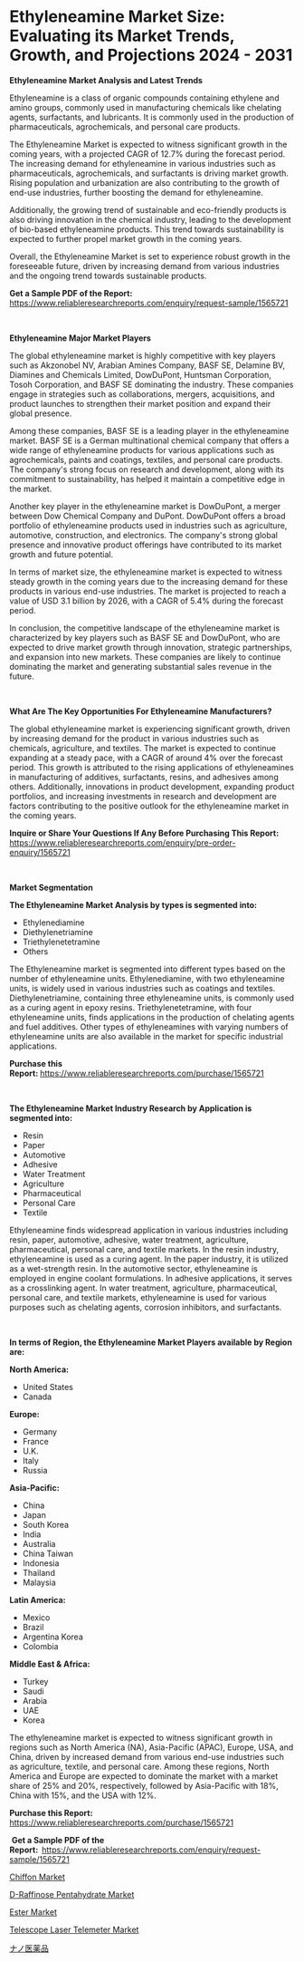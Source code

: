 <p><h1>Ethyleneamine Market Size: Evaluating its Market Trends, Growth, and Projections 2024 - 2031</h1></p><p><strong>Ethyleneamine Market Analysis and Latest Trends</strong></p>
<p><p>Ethyleneamine is a class of organic compounds containing ethylene and amino groups, commonly used in manufacturing chemicals like chelating agents, surfactants, and lubricants. It is commonly used in the production of pharmaceuticals, agrochemicals, and personal care products.</p><p>The Ethyleneamine Market is expected to witness significant growth in the coming years, with a projected CAGR of 12.7% during the forecast period. The increasing demand for ethyleneamine in various industries such as pharmaceuticals, agrochemicals, and surfactants is driving market growth. Rising population and urbanization are also contributing to the growth of end-use industries, further boosting the demand for ethyleneamine.</p><p>Additionally, the growing trend of sustainable and eco-friendly products is also driving innovation in the chemical industry, leading to the development of bio-based ethyleneamine products. This trend towards sustainability is expected to further propel market growth in the coming years.</p><p>Overall, the Ethyleneamine Market is set to experience robust growth in the foreseeable future, driven by increasing demand from various industries and the ongoing trend towards sustainable products.</p></p>
<p><strong>Get a Sample PDF of the Report:&nbsp;</strong> <a href="https://www.reliableresearchreports.com/enquiry/request-sample/1565721">https://www.reliableresearchreports.com/enquiry/request-sample/1565721</a></p>
<p>&nbsp;</p>
<p><strong>Ethyleneamine Major Market Players</strong></p>
<p><p>The global ethyleneamine market is highly competitive with key players such as Akzonobel NV, Arabian Amines Company, BASF SE, Delamine BV, Diamines and Chemicals Limited, DowDuPont, Huntsman Corporation, Tosoh Corporation, and BASF SE dominating the industry. These companies engage in strategies such as collaborations, mergers, acquisitions, and product launches to strengthen their market position and expand their global presence.</p><p>Among these companies, BASF SE is a leading player in the ethyleneamine market. BASF SE is a German multinational chemical company that offers a wide range of ethyleneamine products for various applications such as agrochemicals, paints and coatings, textiles, and personal care products. The company's strong focus on research and development, along with its commitment to sustainability, has helped it maintain a competitive edge in the market.</p><p>Another key player in the ethyleneamine market is DowDuPont, a merger between Dow Chemical Company and DuPont. DowDuPont offers a broad portfolio of ethyleneamine products used in industries such as agriculture, automotive, construction, and electronics. The company's strong global presence and innovative product offerings have contributed to its market growth and future potential.</p><p>In terms of market size, the ethyleneamine market is expected to witness steady growth in the coming years due to the increasing demand for these products in various end-use industries. The market is projected to reach a value of USD 3.1 billion by 2026, with a CAGR of 5.4% during the forecast period.</p><p>In conclusion, the competitive landscape of the ethyleneamine market is characterized by key players such as BASF SE and DowDuPont, who are expected to drive market growth through innovation, strategic partnerships, and expansion into new markets. These companies are likely to continue dominating the market and generating substantial sales revenue in the future.</p></p>
<p>&nbsp;</p>
<p><strong>What Are The Key Opportunities For Ethyleneamine Manufacturers?</strong></p>
<p><p>The global ethyleneamine market is experiencing significant growth, driven by increasing demand for the product in various industries such as chemicals, agriculture, and textiles. The market is expected to continue expanding at a steady pace, with a CAGR of around 4% over the forecast period. This growth is attributed to the rising applications of ethyleneamines in manufacturing of additives, surfactants, resins, and adhesives among others. Additionally, innovations in product development, expanding product portfolios, and increasing investments in research and development are factors contributing to the positive outlook for the ethyleneamine market in the coming years.</p></p>
<p><strong>Inquire or Share Your Questions If Any Before Purchasing This Report:</strong> <a href="https://www.reliableresearchreports.com/enquiry/pre-order-enquiry/1565721">https://www.reliableresearchreports.com/enquiry/pre-order-enquiry/1565721</a></p>
<p>&nbsp;</p>
<p><strong>Market Segmentation</strong></p>
<p><strong>The Ethyleneamine Market Analysis by types is segmented into:</strong></p>
<p><ul><li>Ethylenediamine</li><li>Diethylenetriamine</li><li>Triethylenetetramine</li><li>Others</li></ul></p>
<p><p>The Ethyleneamine market is segmented into different types based on the number of ethyleneamine units. Ethylenediamine, with two ethyleneamine units, is widely used in various industries such as coatings and textiles. Diethylenetriamine, containing three ethyleneamine units, is commonly used as a curing agent in epoxy resins. Triethylenetetramine, with four ethyleneamine units, finds applications in the production of chelating agents and fuel additives. Other types of ethyleneamines with varying numbers of ethyleneamine units are also available in the market for specific industrial applications.</p></p>
<p><strong>Purchase this Report:&nbsp;</strong><a href="https://www.reliableresearchreports.com/purchase/1565721">https://www.reliableresearchreports.com/purchase/1565721</a></p>
<p>&nbsp;</p>
<p><strong>The Ethyleneamine Market Industry Research by Application is segmented into:</strong></p>
<p><ul><li>Resin</li><li>Paper</li><li>Automotive</li><li>Adhesive</li><li>Water Treatment</li><li>Agriculture</li><li>Pharmaceutical</li><li>Personal Care</li><li>Textile</li></ul></p>
<p><p>Ethyleneamine finds widespread application in various industries including resin, paper, automotive, adhesive, water treatment, agriculture, pharmaceutical, personal care, and textile markets. In the resin industry, ethyleneamine is used as a curing agent. In the paper industry, it is utilized as a wet-strength resin. In the automotive sector, ethyleneamine is employed in engine coolant formulations. In adhesive applications, it serves as a crosslinking agent. In water treatment, agriculture, pharmaceutical, personal care, and textile markets, ethyleneamine is used for various purposes such as chelating agents, corrosion inhibitors, and surfactants.</p></p>
<p>&nbsp;</p>
<p><strong>In terms of Region, the Ethyleneamine Market Players available by Region are:</strong></p>
<p>
    <p> <strong> North America: </strong>
        <ul>
            <li>United States</li>
            <li>Canada</li>
        </ul>
        </p> 
    <p> <strong> Europe: </strong>
        <ul>
            <li>Germany</li>
            <li>France</li>
            <li>U.K.</li>
            <li>Italy</li>
            <li>Russia</li>
        </ul>
        </p> 
    <p> <strong> Asia-Pacific: </strong>
        <ul>
            <li>China</li>
            <li>Japan</li>
            <li>South Korea</li>
            <li>India</li>
            <li>Australia</li>
            <li>China Taiwan</li>
            <li>Indonesia</li>
            <li>Thailand</li>
            <li>Malaysia</li>
        </ul>
        </p> 
    <p> <strong> Latin America: </strong>
        <ul>
            <li>Mexico</li>
            <li>Brazil</li>
            <li>Argentina Korea</li>
            <li>Colombia</li>
        </ul>
        </p> 
    <p> <strong> Middle East & Africa: </strong>
        <ul>
            <li>Turkey</li>
            <li>Saudi</li>
            <li>Arabia</li>
            <li>UAE</li>
            <li>Korea</li>
        </ul>
    </p>
    </p>
<p><p>The ethyleneamine market is expected to witness significant growth in regions such as North America (NA), Asia-Pacific (APAC), Europe, USA, and China, driven by increased demand from various end-use industries such as agriculture, textile, and personal care. Among these regions, North America and Europe are expected to dominate the market with a market share of 25% and 20%, respectively, followed by Asia-Pacific with 18%, China with 15%, and the USA with 12%.</p></p>
<p><strong>Purchase this Report: </strong><a href="https://www.reliableresearchreports.com/purchase/1565721">https://www.reliableresearchreports.com/purchase/1565721</a></p>
<p>&nbsp;<strong>Get a Sample PDF of the Report:&nbsp;&nbsp;</strong><a href="https://www.reliableresearchreports.com/enquiry/request-sample/1565721">https://www.reliableresearchreports.com/enquiry/request-sample/1565721</a></p>
<p><strong></strong></p>
<p><p><a href="https://github.com/Chiragrp22/Market-Research-Report-List-3/blob/main/chiffon-market.md">Chiffon Market</a></p><p><a href="https://view.publitas.com/reportprime-1/global-d-raffinose-pentahydrate-market-size-and-market-trends-insights-and-projections-from-2023-to-2030/">D-Raffinose Pentahydrate Market</a></p><p><a href="https://github.com/derrinmiltonellis35gcl/Market-Research-Report-List-1/blob/main/ester-market.md">Ester Market</a></p><p><a href="https://lydian-appliance-61d.notion.site/Telescope-Laser-Telemeter-Market-Research-Report-Provides-Critical-Insights-that-can-help-Shape-Busi-48aba8c7a4e047a38bad52a7b08adab4">Telescope Laser Telemeter Market</a></p><p><a href="https://github.com/hwbcz413288296/Market-Research-Report-List-1/blob/main/2868600190316.md">ナノ医薬品</a></p></p>